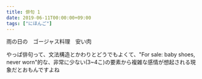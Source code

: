 ```yaml
---
title: 俳句 1
date: 2019-06-11T00:00:00+09:00
tags: ["にほんご"]
---
```


雨の日の　ゴージャス料理　安い肉

やっぱ俳句って、文法構造とかわりとどうでもよくて、"For sale: baby shoes, never worn"的な、非常に少ない(3~4こ)の要素から複雑な感情が想起される現象だとおもんですよね

